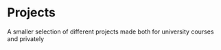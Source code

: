 # Projects
A smaller selection of different projects made both for university courses and privately

